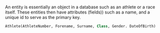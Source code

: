 An entity is essentially an object in a database such as an athlete or a race itself. These entities then have attributes (fields)) such as a name, and a unique id to serve as the primary key.

```sql
Athlete(AthleteNumber, Forename, Surname, Class, Gender. DateOfBirth)
```